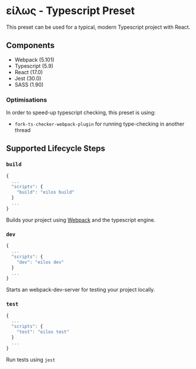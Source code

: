 # είλως - Typescript Preset

This preset can be used for a typical, modern Typescript project with React.

## Components

* Webpack (5.101)
* Typescript (5.9)
* React (17.0)
* Jest (30.0)
* SASS (1.90)

### Optimisations

In order to speed-up typescript checking, this preset is using:

* `fork-ts-checker-webpack-plugin` for running type-checking in another thread

## Supported Lifecycle Steps

### `build`

```js
{
  ...
  "scripts": {
    "build": "eilos build"
  }
  ...
}
```

Builds your project using [Webpack](https://webpack.js.org/guides/typescript) and the typescript engine.

### `dev`

```js
{
  ...
  "scripts": {
    "dev": "eilos dev"
  }
  ...
}
```

Starts an webpack-dev-server for testing your project locally.


### `test`

```js
{
  ...
  "scripts": {
    "test": "eilos test"
  }
  ...
}
```

Run tests using `jest`
